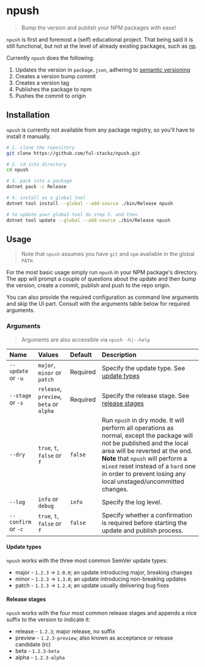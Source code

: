# npush

> Bump the version and publish your NPM packages with ease!

`npush` is first and foremost a (self) educational project. That being said it is still functional, but not at the level of already existing packages,
such as [np](https://www.npmjs.com/package/np).

Currently `npush` does the following:

1. Updates the version in `package.json`, adhering to [semantic versioning](https://semver.org)
2. Creates a version bump commit
3. Creates a version tag
4. Publishes the package to npm
5. Pushes the commit to origin

## Installation

`npush` is currently not available from any package registry, so you'll have to install it manually.

```bash
# 1. clone the repository
git clone https://github.com/ful-stackz/npush.git

# 2. cd into directory
cd npush

# 3. pack into a package
dotnet pack -c Release

# 4. install as a global tool
dotnet tool install --global --add-source ./bin/Release npush

# to update your global tool do step 3. and then
dotnet tool update --global --add-source ./bin/Release npush
```

## Usage

> Note that `npush` assumes you have `git` and `npm` available in the global `PATH`.

For the most basic usage simply run `npush` in your NPM package's directory. The app will prompt a couple of questions about the update and then
bump the version, create a commit, publish and push to the repo origin.

You can also provide the required configuration as command line arguments and skip the UI part. Consult with the arguments table below for required arguments.

### Arguments

> Arguments are also accessible via `npush -h|--help`

| Name | Values | Default | Description |
| :--- | :----- | :------ | :---------- |
| `--update` or `-u` | `major`, `minor` or `patch` | Required | Specify the update type. See [update types](#update-types) |
| `--stage` or `-s` | `release`, `preview`, `beta` or `alpha` | Required | Specify the release stage. See [release stages](#release-stages) |
| `--dry` | `true`, `t`, `false` or `f` | `false` | Run `npush` in dry mode. It will perform all operations as normal, except the package will not be published and the local area will be reverted at the end. **Note** that `npush` will perform a `mixed` reset instead of a `hard` one in order to prevent losing any local unstaged/uncommitted changes. |
| `--log` | `info` or `debug` | `info` | Specify the log level. |
| `--confirm` or `-c` | `true`, `t`, `false` or `f` | `false` | Specify whether a confirmation is required before starting the update and publish process. |

#### Update types

`npush` works with the three most common SemVer update types:

- major - `1.2.3` -> `2.0.0`; an update introducing major, breaking changes
- minor - `1.2.3` -> `1.3.0`; an update introducing non-breaking updates
- patch - `1.2.3` -> `1.2.4`; an update usually delivering bug fixes

#### Release stages

`npush` works with the four most common release stages and appends a nice suffix to the version to indicate it:

- release - `1.2.3`; major release, no suffix
- preview - `1.2.3-preview`; also known as acceptance or release candidate (rc)
- beta - `1.2.3-beta`
- alpha - `1.2.3-alpha`
